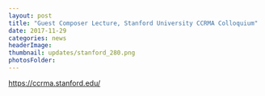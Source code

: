 ```yaml
---
layout: post
title: "Guest Composer Lecture, Stanford University CCRMA Colloquium"
date: 2017-11-29
categories: news
headerImage:
thumbnail: updates/stanford_280.png
photosFolder:
---
```


https://ccrma.stanford.edu/
